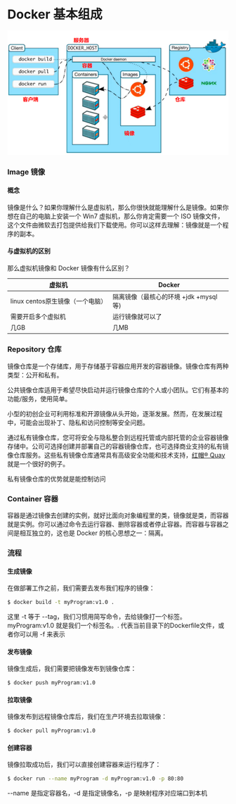 # Docker 基本组成

![基本组成](../.gitbook/assets/20201208171750.png)

### Image 镜像

#### 概念

镜像是什么？如果你理解什么是虚拟机，那么你很快就能理解什么是镜像。如果你想在自己的电脑上安装一个 Win7 虚拟机，那么你肯定需要一个 ISO 镜像文件，这个文件由微软去打包提供给我们下载使用。你可以这样去理解：镜像就是一个程序的副本。

#### 与虚拟机的区别

那么虚拟机镜像和 Docker 镜像有什么区别？

| 虚拟机                    | Docker                    |
| ---------------------- | ------------------------- |
| linux centos原生镜像（一个电脑） | 隔离镜像（最核心的环境 +jdk +mysql等) |
| 需要开启多个虚拟机              | 运行镜像就可以了                  |
| 几GB                    | 几MB                       |

### Repository 仓库

镜像仓库是一个存储库，用于存储基于容器应用开发的容器镜像。镜像仓库有两种类型：公开和私有。

公共镜像仓库适用于希望尽快启动并运行镜像仓库的个人或小团队。它们有基本的功能/服务，使用简单。

小型的初创企业可利用标准和开源镜像从头开始，逐渐发展。然而，在发展过程中，可能会出现补丁、隐私和访问控制等安全问题。&#x20;

通过私有镜像仓库，您可将安全与隐私整合到远程托管或内部托管的企业容器镜像存储中。公司可选择创建并部署自己的容器镜像仓库，也可选择商业支持的私有镜像仓库服务。这些私有镜像仓库通常具有高级安全功能和技术支持，[红帽® Quay](https://www.redhat.com/zh/technologies/cloud-computing/quay) 就是一个很好的例子。

私有镜像仓库的优势就是能控制访问

### Container 容器

容器是通过镜像去创建的实例，就好比面向对象编程里的类，镜像就是类，而容器就是实例。你可以通过命令去运行容器、删除容器或者停止容器。而容器与容器之间是相互独立的，这也是 Docker 的核心思想之一：隔离。

### 流程

#### 生成镜像

在做部署工作之前，我们需要去发布我们程序的镜像：

```bash
$ docker build -t myProgram:v1.0 .
```

这里 -t 等于 --tag，我们习惯用简写命令，去给镜像打一个标签。myProgram:v1.0 就是我们一个标签名。. 代表当前目录下的Dockerfile文件，或者你可以用 -f 来表示

#### 发布镜像

镜像生成后，我们需要把镜像发布到镜像仓库：

```bash
$ docker push myProgram:v1.0
```

#### 拉取镜像

镜像发布到远程镜像仓库后，我们在生产环境去拉取镜像：

```bash
$ docker pull myProgram:v1.0
```

#### 创建容器

镜像拉取成功后，我们可以直接创建容器来运行程序了：

```bash
$ docker run --name myProgram -d myProgram:v1.0 -p 80:80
```

\--name 是指定容器名，-d 是指定镜像名，-p 是映射程序对应端口到本机

###
